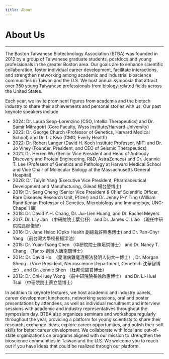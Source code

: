 ```yaml
---
title: About
---
```


<div class="row align-items-center py-auto my-auto py-md-5 my-md-5">
    <div class="col-12 col-md col-lg-5">
        <h1 class="display-1">
            About Us
        </h1>
    </div>
    <div class="col-12 col-md">
        <hr>
        <!-- <img src="{{ "/assets/img/btba_logo.png" | absolute_url }}" alt="BTBA logo" class="float-left p-4" width="150"> -->
        <p class="">
            The Boston Taiwanese Biotechnology Association (BTBA) was founded in 2012 by a group of Taiwanese graduate students, postdocs and young professionals in the greater Boston area. Our goals are to enhance scientific collaboration, foster individual career development, facilitate interactions, and strengthen networking among academic and industrial bioscience communities in Taiwan and the U.S. We host annual symposia that attract over 350 young Taiwanese professionals from biology-related fields across the United States.
        </p>
    </div>
</div>

Each year, we invite prominent figures from academia and the biotech industry to share their achievements and personal stories with us. Our past keynote speakers include 

* 2024: Dr. Laura Sepp-Lorenzino (CSO, Intellia Therapeutics) and Dr. Samir Mitragotri (Core Faculty, Wyss Institute/Harvard University)
* 2023: Dr. George Church (Professor of Genetics, Harvard Medical School) and Dr. Liz Kwo (CMO, Everly Health)
* 2022: Dr. Robert Langer (David H. Koch Institute Professor, MIT) and Dr. Jo Viney (Founder, President, and CEO of Seismic Therapeutics)
* 2021: Dr. Herren Wu (Senior Vice President and Head of Antibody Discovery and Protein Engineering, R&D, AstraZeneca) and Dr. Jeannie T. Lee (Professor of Genetics and Pathology at Harvard Medical School and Vice Chair of Molecular Biology at the Massachusetts General Hospital)
* 2020: Dr. Taiyin Yang (Executive Vice President, Pharmaceutical Development and Manufacturing, Gilead 楊台瑩博士) 
* 2019: Dr. Seng Cheng (Senior Vice President & Chief Scientific Officer, Rare Diseases Research Unit, Pfizer) and Dr. Jenny P-Y Ting (William Rand Kenan Professor of Genetics, Microbiology and Immunology, UNC-Chapel Hill)
* 2018: Dr. David Y.H. Chang, Dr. Jui-Lien Huang, and Dr. Rachel Meyers
* 2017: Dr. Lily Jan （中研院院士葉公杼） and Dr. James C. Liao （現任中研院院長廖俊智）
* 2016: Dr. Jane Hsiao (Opko Health 副總裁許照惠博士) and Dr. Pan-Chyr Yang （前台灣大學校長楊泮池）
* 2015: Dr. Yuan-Tsong Chen （中研院院士陳垣崇博士） and Dr. Nancy T. Chang （Tanox 創辦人唐南珊博士）
* 2014: Dr. David Ho　（愛滋病雞尾酒療法發明人何大一博士）, Dr. Morgan Sheng （Vice President, Neuroscience Department, Genetech 沈華智博士）, and Dr. Jennie Shen （杜邦沈碧君博士）
* 2013: Dr. Chi-Huey Wong （前中研院院長翁啟惠博士） and Dr. Li-Huei Tsai （中研院院士蔡立慧博士）

In addition to keynote lectures, we host academic and industry panels, career development luncheons, networking sessions, oral and poster presentations by attendees, as well as individual recruitment and interview sessions with academic and industry representatives throughout the symposium day. BTBA also organizes seminars and workshops regularly throughout the year, providing a platform for young scientists to share their research, exchange ideas, explore career opportunities, and polish their soft skills for better career development. We collaborate with local and out-of-state organizations on programs aligned with our mission to strengthen the bioscience communities in Taiwan and the U.S. We welcome you to reach out if you have ideas that could be realized through our platform.

<hr class="mt-5 mb-4">

